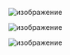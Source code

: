 ![изображение](https://github.com/eeehhh1234/eeehhh12341/assets/155825869/d80a130b-4307-45a7-a03e-1630e899ae8d)

![изображение](https://github.com/eeehhh1234/eeehhh12341/assets/155825869/3fb96b04-00a2-4b53-a7db-2530aae1b19f)

 ![изображение](https://github.com/eeehhh1234/eeehhh12341/assets/155825869/92ed4494-ecbe-46d9-8152-67172c7b7265)
